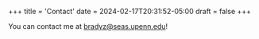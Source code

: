 +++
title = 'Contact'
date = 2024-02-17T20:31:52-05:00
draft = false
+++

You can contact me at <bradyz@seas.upenn.edu>!
